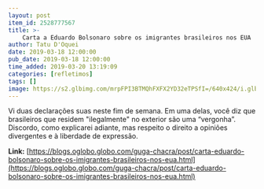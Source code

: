 ```yaml
---
layout: post
item_id: 2528777567
title: >-
    Carta a Eduardo Bolsonaro sobre os imigrantes brasileiros nos EUA
author: Tatu D'Oquei
date: 2019-03-18 12:00:00
pub_date: 2019-03-18 12:00:00
time_added: 2019-03-20 13:19:09
categories: [refletimos]
tags: []
image: https://s2.glbimg.com/mrpFPI3BTMQhFXFX2YD32eTPSfI=/640x424/i.glbimg.com/og/ig/infoglobo1/f/original/2019/03/18/81671711_16-03-2019-_eduardo_bolsonaro_com_bone_onde_se_le_faca_o_brasil_grande_de_novo_em_mencao_a.jpg
---
```


Vi duas declarações suas neste fim de semana. Em uma delas, você diz que brasileiros que residem "ilegalmente" no exterior são uma “vergonha”. Discordo, como explicarei adiante, mas respeito o direito a opiniões divergentes e à liberdade de expressão.

**Link:** [https://blogs.oglobo.globo.com/guga-chacra/post/carta-eduardo-bolsonaro-sobre-os-imigrantes-brasileiros-nos-eua.html](https://blogs.oglobo.globo.com/guga-chacra/post/carta-eduardo-bolsonaro-sobre-os-imigrantes-brasileiros-nos-eua.html)

